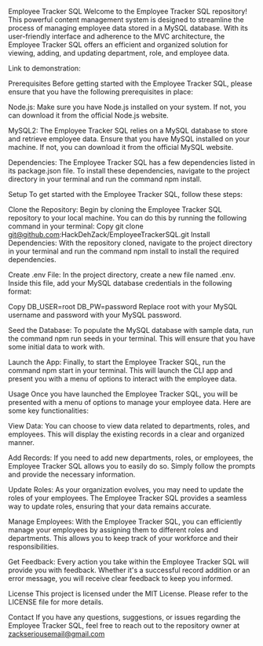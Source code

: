 Employee Tracker SQL
Welcome to the Employee Tracker SQL repository! This powerful content management system is designed to streamline the process of managing employee data stored in a MySQL database. With its user-friendly interface and adherence to the MVC architecture, the Employee Tracker SQL offers an efficient and organized solution for viewing, adding, and updating department, role, and employee data.

Link to demonstration: 




Prerequisites
Before getting started with the Employee Tracker SQL, please ensure that you have the following prerequisites in place:

Node.js: Make sure you have Node.js installed on your system. If not, you can download it from the official Node.js website.

MySQL2: The Employee Tracker SQL relies on a MySQL database to store and retrieve employee data. Ensure that you have MySQL installed on your machine. If not, you can download it from the official MySQL website.

Dependencies: The Employee Tracker SQL has a few dependencies listed in its package.json file. To install these dependencies, navigate to the project directory in your terminal and run the command npm install.

Setup
To get started with the Employee Tracker SQL, follow these steps:

Clone the Repository: Begin by cloning the Employee Tracker SQL repository to your local machine. You can do this by running the following command in your terminal:
Copy
git clone git@github.com:HackDehZack/EmployeeTrackerSQL.git
Install Dependencies: With the repository cloned, navigate to the project directory in your terminal and run the command npm install to install the required dependencies.

Create .env File: In the project directory, create a new file named .env. Inside this file, add your MySQL database credentials in the following format:

Copy
DB_USER=root
DB_PW=password
Replace root with your MySQL username and password with your MySQL password.

Seed the Database: To populate the MySQL database with sample data, run the command npm run seeds in your terminal. This will ensure that you have some initial data to work with.

Launch the App: Finally, to start the Employee Tracker SQL, run the command npm start in your terminal. This will launch the CLI app and present you with a menu of options to interact with the employee data.

Usage
Once you have launched the Employee Tracker SQL, you will be presented with a menu of options to manage your employee data. Here are some key functionalities:

View Data: You can choose to view data related to departments, roles, and employees. This will display the existing records in a clear and organized manner.

Add Records: If you need to add new departments, roles, or employees, the Employee Tracker SQL allows you to easily do so. Simply follow the prompts and provide the necessary information.

Update Roles: As your organization evolves, you may need to update the roles of your employees. The Employee Tracker SQL provides a seamless way to update roles, ensuring that your data remains accurate.

Manage Employees: With the Employee Tracker SQL, you can efficiently manage your employees by assigning them to different roles and departments. This allows you to keep track of your workforce and their responsibilities.

Get Feedback: Every action you take within the Employee Tracker SQL will provide you with feedback. Whether it's a successful record addition or an error message, you will receive clear feedback to keep you informed.

License
This project is licensed under the MIT License. Please refer to the LICENSE file for more details.

Contact
If you have any questions, suggestions, or issues regarding the Employee Tracker SQL, feel free to reach out to the repository owner at zackseriousemail@gmail.com
